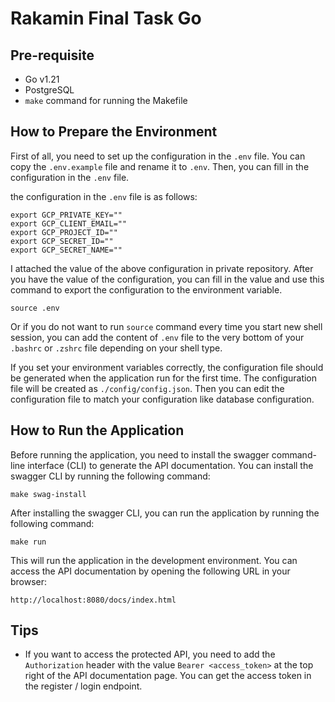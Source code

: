 # Rakamin Final Task Go

## Pre-requisite
- Go v1.21
- PostgreSQL
- `make` command for running the Makefile

## How to Prepare the Environment
First of all, you need to set up the configuration in the `.env` file. You can copy the `.env.example` file and rename it to `.env`. Then, you can fill in the configuration in the `.env` file.

the configuration in the `.env` file is as follows:

```shell
export GCP_PRIVATE_KEY=""
export GCP_CLIENT_EMAIL=""
export GCP_PROJECT_ID=""
export GCP_SECRET_ID=""
export GCP_SECRET_NAME=""
```

I attached the value of the above configuration in private repository. After you have the value of the configuration, you can fill in the value and use this command to export the configuration to the environment variable.

```shell
source .env
```

Or if you do not want to run `source` command every time you start new shell session, you can add the content of `.env` file to the very bottom of your `.bashrc` or `.zshrc` file depending on your shell type.

If you set your environment variables correctly, the configuration file should be generated when the application run for the first time. The configuration file will be created as `./config/config.json`. Then you can edit the configuration file to match your configuration like database configuration.

## How to Run the Application

Before running the application, you need to install the swagger command-line interface (CLI) to generate the API documentation. You can install the swagger CLI by running the following command:

```shell
make swag-install
```

After installing the swagger CLI, you can run the application by running the following command:

```shell
make run
```

This will run the application in the development environment. You can access the API documentation by opening the following URL in your browser:

```shell
http://localhost:8080/docs/index.html
```

## Tips
- If you want to access the protected API, you need to add the `Authorization` header with the value `Bearer <access_token>` at the top right of the API documentation page. You can get the access token in the register / login endpoint.
